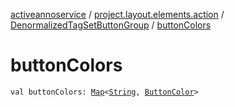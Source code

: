 [activeannoservice](../../index.md) / [project.layout.elements.action](../index.md) / [DenormalizedTagSetButtonGroup](index.md) / [buttonColors](./button-colors.md)

# buttonColors

`val buttonColors: `[`Map`](https://kotlinlang.org/api/latest/jvm/stdlib/kotlin.collections/-map/index.html)`<`[`String`](https://kotlinlang.org/api/latest/jvm/stdlib/kotlin/-string/index.html)`, `[`ButtonColor`](../../project.layout/-button-color/index.md)`>`